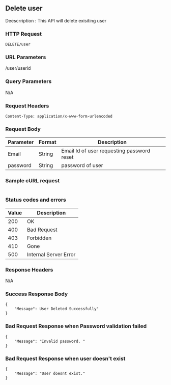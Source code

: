 ## Delete user
Deescrription : This API will delete exisiting user

### HTTP Request
`DELETE/user`

### URL Parameters
/user/userid

### Query Parameters
N/A


### Request Headers
```
Content-Type: application/x-www-form-urlencoded
```

### Request Body
| Parameter | Format | Description                                |
|-----------|--------|--------------------------------------------|
| Email     | String | Email Id of user requesting password reset |
| password   | String |password of user       |


### Sample cURL request
```

```

### Status codes and errors
| Value | Description           |
|-------|-----------------------|
| 200   | OK                    |
| 400   | Bad Request           |
| 403   | Forbidden             |
| 410   | Gone                  |
| 500   | Internal Server Error |

### Response Headers
N/A

### Success Response Body
```
{
    "Message": User Deleted Successfully"
}
```

### Bad Request Response when Password validation failed
```
{
    "Message": "Invalid password. "
}
```

### Bad Request Response when user doesn't exist
```
{
    "Message": "User doesnt exist."
}
```
